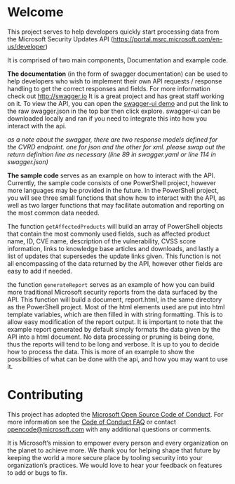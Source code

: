 # Welcome
This project serves to help developers quickly start processing data from the Microsoft Security Updates API (https://portal.msrc.microsoft.com/en-us/developer)

It is comprised of two main components, Documentation and example code.

**The documentation** (in the form of swagger documentation) can be used to help developers who wish to implement their own API requests / response handling to get the correct responses and fields. For more information check out http://swagger.io It is a great project and has great staff working on it. To view the API, you can open the [swagger-ui demo](http://petstore.swagger.io/) and put the link to the raw swagger.json in the top bar then click explore. swagger-ui can be downloaded locally and ran if you need to integrate this into how you interact with the api.

*as a note about the swagger, there are two response models defined for the CVRD endpoint. one for json and the other for xml. please swap out the return definition line as necessary (line 89 in swagger.yaml or line 114 in swagger.json)* 

**The sample code** serves as an example on how to interact with the API. Currently, the sample code consists of one PowerShell project, however more languages may be provided in the future. In the PowerShell project, you will see three small functions that show how to interact with the API, as well as two larger functions that may facilitate automation and reporting on the most common data needed.

The function `getAffectedProducts` will build an array of PowerShell objects that contain the most commonly used fields, such as affected product name, ID, CVE name, description of the vulnerability, CVSS score information, links to knowledge base articles and downloads, and lastly a list of updates that supersedes the update links given. This function is not all encompassing of the data returned by the API, however other fields are easy to add if needed.

the function `generateReport` serves as an example of how you can build more traditional Microsoft security reports from the data surfaced by the API. This function will build a document, report.html, in the same directory as the PowerShell project. Most of the html elements used are put into html template variables, which are then filled in with string formatting. This is to allow easy modification of the report output. It is important to note that the example report generated by default simply formats the data given by the API into a html document. No data processing or pruning is being done, thus the reports will tend to be long and verbose. It is up to you to decide how to process the data. This is more of an example to show the possibilities of what can be done with the api, and how you may want to use it.


# Contributing

This project has adopted the [Microsoft Open Source Code of Conduct](https://opensource.microsoft.com/codeofconduct/). For more information see the [Code of Conduct FAQ](https://opensource.microsoft.com/codeofconduct/faq/) or contact [opencode@microsoft.com](mailto:opencode@microsoft.com) with any additional questions or comments.

It is Microsoft’s mission to empower every person and every organization on the planet to achieve more. We thank you for helping shape that future by keeping the world a more secure place by tooling security into your organization’s practices. We would love to hear your feedback on features to add or bugs to fix.
